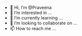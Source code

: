 - 👋 Hi, I’m @Praveena
- 👀 I’m interested in ...
- 🌱 I’m currently learning ...
- 💞️ I’m looking to collaborate on ...
- 📫 How to reach me ...

<!---
NP0123G/NP0123G is a ✨ special ✨ repository because its `README.md` (this file) appears on your GitHub profile.
You can click the Preview link to take a look at your changes.
--->
